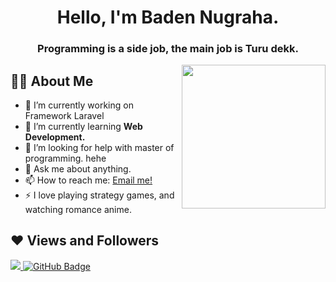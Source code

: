 <h1 align="center">Hello, I'm Baden Nugraha.</h1>
<h3 align="center">Programming is a side job, the main job is Turu dekk.</h3>

<img align='right' src="https://media.giphy.com/media/M9gbBd9nbDrOTu1Mqx/giphy.gif" width="230">

## 🙋‍♂️ About Me

- 🔭 I’m currently working on Framework Laravel
- 🌱 I’m currently learning **Web Development.**
- 🤔 I’m looking for help with master of programming. hehe 
- 💬 Ask me about anything.
- 📫 How to reach me: <a href="khansa0201ab@gmail.com">Email me!</a>
- ⚡ I love playing strategy games, and watching romance anime.


## ❤ Views and Followers
<a href="https://github.com/Meghna-DAS/github-profile-views-counter">
    <img src="https://komarev.com/ghpvc/?username=Denngrh">
</a>
<a href="https://github.com/Denngrh?tab=followers"><img src="https://img.shields.io/github/followers/Denngrh?label=Followers&style=social" alt="GitHub Badge"></a>
